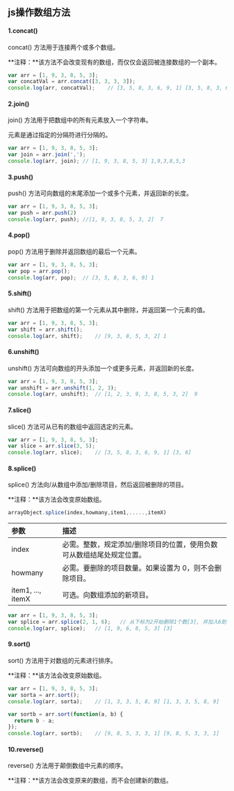 ## js操作数组方法

#### 1.concat()

concat() 方法用于连接两个或多个数组。

**注释：**该方法不会改变现有的数组，而仅仅会返回被连接数组的一个副本。

```js
var arr = [1, 9, 3, 8, 5, 3];
var concatVal = arr.concat([3, 3, 3, 3]);
console.log(arr, concatVal);	// [3, 5, 8, 3, 6, 9, 1] [3, 5, 8, 3, 6, 9, 1, 3, 3, 3, 3]
```

#### 2.join()

join() 方法用于把数组中的所有元素放入一个字符串。

元素是通过指定的分隔符进行分隔的。

```js
var arr = [1, 9, 3, 8, 5, 3];
var join = arr.join(',');
console.log(arr, join);	// [1, 9, 3, 8, 5, 3] 1,9,3,8,5,3
```

#### 3.push()

push() 方法可向数组的末尾添加一个或多个元素，并返回新的长度。

```js
var arr = [1, 9, 3, 8, 5, 3];
var push = arr.push(2)
console.log(arr, push);	//[1, 9, 3, 8, 5, 3, 2]  7
```

#### 4.pop()

pop() 方法用于删除并返回数组的最后一个元素。

```js
var arr = [1, 9, 3, 8, 5, 3];
var pop = arr.pop();
console.log(arr, pop);	// [3, 5, 8, 3, 6, 9] 1
```

#### 5.shift()

shift() 方法用于把数组的第一个元素从其中删除，并返回第一个元素的值。

```js
var arr = [1, 9, 3, 8, 5, 3];
var shift = arr.shift();
console.log(arr, shift);	// [9, 3, 8, 5, 3, 2] 1
```

#### 6.unshift()

unshift() 方法可向数组的开头添加一个或更多元素，并返回新的长度。

```js
var arr = [1, 9, 3, 8, 5, 3];
var unshift = arr.unshift(1, 2, 3);
console.log(arr, unshift);	// [1, 2, 3, 9, 3, 8, 5, 3, 2]  9
```

#### 7.slice()

slice() 方法可从已有的数组中返回选定的元素。

```js
var arr = [1, 9, 3, 8, 5, 3];
var slice = arr.slice(3, 5);
console.log(arr, slice);	// [3, 5, 8, 3, 6, 9, 1] [3, 6]
```

#### 8.splice()

splice() 方法向/从数组中添加/删除项目，然后返回被删除的项目。

**注释：**该方法会改变原始数组。

```js
arrayObject.splice(index,howmany,item1,.....,itemX)
```

| 参数              | 描述                                                         |
| :---------------- | :----------------------------------------------------------- |
| index             | 必需。整数，规定添加/删除项目的位置，使用负数可从数组结尾处规定位置。 |
| howmany           | 必需。要删除的项目数量。如果设置为 0，则不会删除项目。       |
| item1, ..., itemX | 可选。向数组添加的新项目。                                   |

```js
var arr = [1, 9, 3, 8, 5, 3];
var splice = arr.splice(2, 1, 6);	// 从下标为2开始删除1个数[3], 并加入6到下标2的位置后面的往后移
console.log(arr, splice);	// [1, 9, 6, 8, 5, 3] [3]
```

#### 9.sort()

sort() 方法用于对数组的元素进行排序。

**注释：**该方法会改变原始数组。

```js
var arr = [1, 9, 3, 8, 5, 3];
var sorta = arr.sort();
console.log(arr, sorta);	// [1, 3, 3, 5, 8, 9] [1, 3, 3, 5, 8, 9]

var sortb = arr.sort(function(a, b) {
  return b - a;
});
console.log(arr, sortb);	// [9, 8, 5, 3, 3, 1] [9, 8, 5, 3, 3, 1]
```

#### 10.reverse()

reverse() 方法用于颠倒数组中元素的顺序。

**注释：**该方法会改变原来的数组，而不会创建新的数组。
